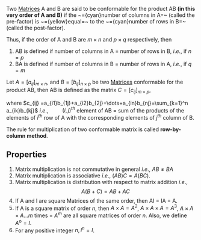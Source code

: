 Two [Matrices](Matrices.md) A and B are said to be conformable for the product AB **(in this very order of A and B)** if the ~={cyan}number of columns in A=~ (called the pre-factor) is ~={yellow}equal=~ to the ~={cyan}number of rows in B=~ (called the post-factor).

Thus, if the order of A and B are $m\times n$ and $p\times q$ respectively, then
1. AB is defined if number of columns in A = number of rows in B, $i.e.,$ if $n=p$
2. BA is defined if number of columns in B = number of rows in A, $i.e.,$ if $q=m$

Let $A=[a_{ij}]_{m\times n}$, and $B=[b_{ij}]_{n\times p}$ be two [Matrices](Matrices.md) conformable for the product AB, then 
AB is defined as the matrix $C=[c_{ij}]_{m\times p}$, 

where $c_{ij} =a_{i1}b_{1j}+a_{i2}b_{2j}+\dots+a_{in}b_{nj}=\sum_{k=1}^n a_{ik}b_{kj}$
$i.e.,$ $\quad \quad (i,j)^{th}$ element of AB = sum of the products of the elements of $i^{th}$ row of A with the corresponding elements of $j^{th}$ column of B.

The rule for multiplication of two conformable matrix is called **row-by-column method**.
## Properties
1. Matrix multiplication is not commutative in general $i.e.,$ $AB \ne BA$
2. Matrix multiplication is associative $i.e.,$ $(AB)C=A(BC)$.
3. Matrix multiplication is distribution with respect to matrix addition $i.e.,$ $$A(B+C)=AB+AC$$
4. If A and I are square Matrices of the same order, then AI = IA = A.
5. If A is a square matrix of order $n$, then $A\times A=A^2$, $A\times A\times A=A^3$, $A\times A\times A\dots m$ times = $A^m$ are all square matrices of order $n$.
   Also, we define $A^\text{o}=I$.
6. For any positive integer $n, I^n=I$.